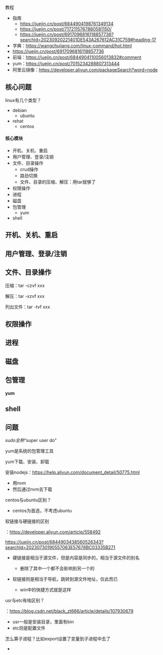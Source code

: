 

教程

- 指南
  - https://juejin.cn/post/6844904198761349134
  - https://juejin.cn/post/7172115767880581150/
  - https://juejin.cn/post/6917096816118857736?searchId=20230920221401DE543A267612AC31C759#heading-17
- 字典：https://wangchujiang.com/linux-command/hot.html
- https://juejin.cn/post/6917096816118857736
- 前端：https://juejin.cn/post/6844904110056013832#comment
- yum：https://juejin.cn/post/7015234288807313444
- 阿里云镜像：https://developer.aliyun.com/packageSearch?word=node

## 核心问题

linux有几个类型？

- debian
  - ubuntu
- rehat
  - centos

#### 核心模块

- 开机、关机、重启
- 用户管理、登录/注销
- 文件、目录操作
  - crud操作
  - 路劲切换
  - 文件、目录的压缩、解压：用tar就够了
- 权限操作
- 进程
- 磁盘
- 包管理
  - yum
- shell



## 开机、关机、重启



## 用户管理、登录/注销



## 文件、目录操作

压缩：tar -czvf xxx

解压：tar -xzvf xxx

列出文件：tar -tvf xxx



## 权限操作



## 进程



## 磁盘



## 包管理



#### yum



## shell



## 问题

 *sudo全称*“super user do” 

yum是系统的包管理工具

yum下载、安装、卸载

安装nodejs：https://help.aliyun.com/document_detail/50775.html

- 用nvm
- 然后通过nvm去下载

centos与ubuntu区别？

- centos为首选，不考虑ubuntu

软链接与硬链接的区别

：https://developer.aliyun.com/article/558492

https://juejin.cn/post/6844903438560526343?searchId=20230730190557063E57678BC03335B271

- 硬链接是相当于源文件，但是内容是同步的，相当于源文件的别名
  - 删除了其中一个都不会影响到另一个的

- 软链接则是相当于导航，跳转到源文件地址，仅此而已
  - win中的快捷方式就是这样




usr与etc有啥区别？

：https://blog.csdn.net/black_zt666/article/details/107930679

- usr一般是安装目录，里面有bin
- etc则是配置文件



怎么算子进程？比如export设置了变量到子进程中去了

- 

